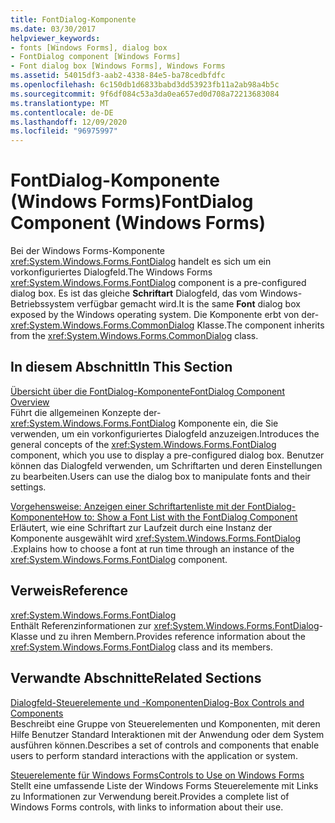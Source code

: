 ```yaml
---
title: FontDialog-Komponente
ms.date: 03/30/2017
helpviewer_keywords:
- fonts [Windows Forms], dialog box
- FontDialog component [Windows Forms]
- Font dialog box [Windows Forms], Windows Forms
ms.assetid: 54015df3-aab2-4338-84e5-ba78cedbfdfc
ms.openlocfilehash: 6c150db1d6833babd3dd53923fb11a2ab98a4b5c
ms.sourcegitcommit: 9f6df084c53a3da0ea657ed0d708a72213683084
ms.translationtype: MT
ms.contentlocale: de-DE
ms.lasthandoff: 12/09/2020
ms.locfileid: "96975997"
---
```

# <a name="fontdialog-component-windows-forms"></a><span data-ttu-id="91dbf-102">FontDialog-Komponente (Windows Forms)</span><span class="sxs-lookup"><span data-stu-id="91dbf-102">FontDialog Component (Windows Forms)</span></span>
<span data-ttu-id="91dbf-103">Bei der Windows Forms-Komponente <xref:System.Windows.Forms.FontDialog> handelt es sich um ein vorkonfiguriertes Dialogfeld.</span><span class="sxs-lookup"><span data-stu-id="91dbf-103">The Windows Forms <xref:System.Windows.Forms.FontDialog> component is a pre-configured dialog box.</span></span> <span data-ttu-id="91dbf-104">Es ist das gleiche **Schriftart** Dialogfeld, das vom Windows-Betriebssystem verfügbar gemacht wird.</span><span class="sxs-lookup"><span data-stu-id="91dbf-104">It is the same **Font** dialog box exposed by the Windows operating system.</span></span> <span data-ttu-id="91dbf-105">Die Komponente erbt von der- <xref:System.Windows.Forms.CommonDialog> Klasse.</span><span class="sxs-lookup"><span data-stu-id="91dbf-105">The component inherits from the <xref:System.Windows.Forms.CommonDialog> class.</span></span>  
  
## <a name="in-this-section"></a><span data-ttu-id="91dbf-106">In diesem Abschnitt</span><span class="sxs-lookup"><span data-stu-id="91dbf-106">In This Section</span></span>  
 [<span data-ttu-id="91dbf-107">Übersicht über die FontDialog-Komponente</span><span class="sxs-lookup"><span data-stu-id="91dbf-107">FontDialog Component Overview</span></span>](fontdialog-component-overview-windows-forms.md)  
 <span data-ttu-id="91dbf-108">Führt die allgemeinen Konzepte der- <xref:System.Windows.Forms.FontDialog> Komponente ein, die Sie verwenden, um ein vorkonfiguriertes Dialogfeld anzuzeigen.</span><span class="sxs-lookup"><span data-stu-id="91dbf-108">Introduces the general concepts of the <xref:System.Windows.Forms.FontDialog> component, which you use to display a pre-configured dialog box.</span></span> <span data-ttu-id="91dbf-109">Benutzer können das Dialogfeld verwenden, um Schriftarten und deren Einstellungen zu bearbeiten.</span><span class="sxs-lookup"><span data-stu-id="91dbf-109">Users can use the dialog box to manipulate fonts and their settings.</span></span>  
  
 [<span data-ttu-id="91dbf-110">Vorgehensweise: Anzeigen einer Schriftartenliste mit der FontDialog-Komponente</span><span class="sxs-lookup"><span data-stu-id="91dbf-110">How to: Show a Font List with the FontDialog Component</span></span>](how-to-show-a-font-list-with-the-fontdialog-component.md)  
 <span data-ttu-id="91dbf-111">Erläutert, wie eine Schriftart zur Laufzeit durch eine Instanz der Komponente ausgewählt wird <xref:System.Windows.Forms.FontDialog> .</span><span class="sxs-lookup"><span data-stu-id="91dbf-111">Explains how to choose a font at run time through an instance of the <xref:System.Windows.Forms.FontDialog> component.</span></span>  
  
## <a name="reference"></a><span data-ttu-id="91dbf-112">Verweis</span><span class="sxs-lookup"><span data-stu-id="91dbf-112">Reference</span></span>  
 <xref:System.Windows.Forms.FontDialog>  
 <span data-ttu-id="91dbf-113">Enthält Referenzinformationen zur <xref:System.Windows.Forms.FontDialog>-Klasse und zu ihren Membern.</span><span class="sxs-lookup"><span data-stu-id="91dbf-113">Provides reference information about the <xref:System.Windows.Forms.FontDialog> class and its members.</span></span>  
  
## <a name="related-sections"></a><span data-ttu-id="91dbf-114">Verwandte Abschnitte</span><span class="sxs-lookup"><span data-stu-id="91dbf-114">Related Sections</span></span>  
 [<span data-ttu-id="91dbf-115">Dialogfeld-Steuerelemente und -Komponenten</span><span class="sxs-lookup"><span data-stu-id="91dbf-115">Dialog-Box Controls and Components</span></span>](dialog-box-controls-and-components-windows-forms.md)  
 <span data-ttu-id="91dbf-116">Beschreibt eine Gruppe von Steuerelementen und Komponenten, mit deren Hilfe Benutzer Standard Interaktionen mit der Anwendung oder dem System ausführen können.</span><span class="sxs-lookup"><span data-stu-id="91dbf-116">Describes a set of controls and components that enable users to perform standard interactions with the application or system.</span></span>  
  
 [<span data-ttu-id="91dbf-117">Steuerelemente für Windows Forms</span><span class="sxs-lookup"><span data-stu-id="91dbf-117">Controls to Use on Windows Forms</span></span>](controls-to-use-on-windows-forms.md)  
 <span data-ttu-id="91dbf-118">Stellt eine umfassende Liste der Windows Forms Steuerelemente mit Links zu Informationen zur Verwendung bereit.</span><span class="sxs-lookup"><span data-stu-id="91dbf-118">Provides a complete list of Windows Forms controls, with links to information about their use.</span></span>
